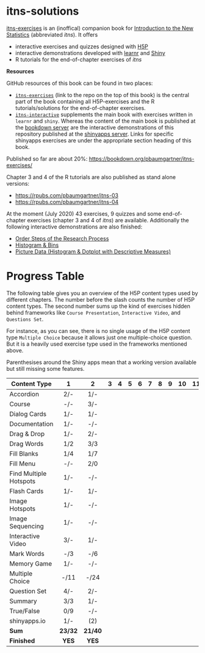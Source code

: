# itns-solutions

[itns-exercises](https://bookdown.org/pbaumgartner/itns-exercises/) is an (inoffical) companion book for [Introduction to the New Statistics](https://www.routledgetextbooks.com/textbooks/9781138825529/) (abbreviated <i>itns</i>). It offers 

+ interactive exercises and quizzes designed with [H5P](https://h5p.org/)
+ interactive demonstrations developed with [learnr](https://rstudio.github.io/learnr/) and [Shiny](https://shiny.rstudio.com/)
+ R tutorials for the end-of-chapter exercises of _itns_


**Resources**

GitHub resources of this book can be found in two places:

+ [`itns-exercises`](https://github.com/petzi53/itns-exercises/) (link to the repo on the top of this book) is the central part of the book containing all H5P-exercises and the R tutorials/solutions for the end-of-chapter exercises. 
+ [`itns-interactive`](https://github.com/petzi53/itns-interactive/) supplements the main book with exercises written in `learnr` and `shiny`. Whereas the content of the main book is published at the [bookdown server](https://bookdown.org/pbaumgartner/itns-exercises) are the interactive demonstrations of this repository published at the [shinyapps server](https://www.shinyapps.io/). Links for specific shinyapps exercises are under the appropriate section heading of this book.

Published so far are about 20%: https://bookdown.org/pbaumgartner/itns-exercises/

Chapter 3 and 4 of the R tutorials are also published as stand alone versions:

* https://rpubs.com/pbaumgartner/itns-03
* https://rpubs.com/pbaumgartner/itns-04

At the moment (July 2020) 43 exercises, 9 quizzes and some end-of-chapter exercises (chapter 3 and 4 of _itns_) are available. Additionally the following interactive demonstrations are also finished:

+ [Order Steps of the Research Process](https://pbaumgartner.shinyapps.io/itns-research-steps/)
+ [Histogram & Bins](https://pbaumgartner.shinyapps.io/histogram/)
+ [Picture Data (Histogram & Dotplot with Descriptive Measures)](https://pbaumgartner.shinyapps.io/picture-data/)


# Progress Table

The following table gives you an overview of the H5P content types used by different chapters. The number before the slash counts the number of H5P content types. The second number sums up the kind of exercises hidden behind frameworks like `Course Presentation`, `Interactive Video`, and `Questions Set`. 

For instance, as you can see, there is no single usage of the H5P content type `Multiple Choice` because it allows just one multiple-choice question. But it is a heavily used exercise type used in the frameworks mentioned above.

Parenthesises around the Shiny apps mean that a working version available but still missing some features.

| Content Type           |   1   | 2     | 3 | 4 | 5 | 6 | 7 | 8 | 9 | 10 | 11 | 12 | 13 | 14 | 15 | 16 | Sum |
|------------------------|:-----:|:-------:|---|---|---|---|---|---|---|----|----|----|----|----|----|----|-----|
| Accordion              |  2/-  | 1/-   |   |   |   |   |   |   |   |    |    |    |    |    |    |    |     |
| Course                 |  -/-  | 3/-   |   |   |   |   |   |   |   |    |    |    |    |    |    |    |     |
| Dialog Cards           |  1/-  | 1/-     |   |   |   |   |   |   |   |    |    |    |    |    |    |    |     |
| Documentation          |  1/-  | -/-      |   |   |   |   |   |   |   |    |    |    |    |    |    |    |     |
| Drag & Drop            |  1/-  | 2/-     |   |   |   |   |   |   |   |    |    |    |    |    |    |    |     |
| Drag Words             |  1/2  | 3/3   |   |   |   |   |   |   |   |    |    |    |    |    |    |    |     |
| Fill Blanks            |  1/4  | 1/7   |   |   |   |   |   |   |   |    |    |    |    |    |    |    |     |
| Fill Menu              |  -/-  | 2/0   |   |   |   |   |   |   |   |    |    |    |    |    |    |    |     |
| Find Multiple Hotspots |  1/-  | -/-   |   |   |   |   |   |   |   |    |    |    |    |    |    |    |     |
| Flash Cards            |  1/-  | 1/-   |   |   |   |   |   |   |   |    |    |    |    |    |    |    |     |
| Image Hotspots         |  1/-  | -/-   |   |   |   |   |   |   |   |    |    |    |    |    |    |    |     |
| Image Sequencing       |  1/-  | -/-   |   |   |   |   |   |   |   |    |    |    |    |    |    |    |     |
| Interactive Video      |  3/-  | 1/-   |   |   |   |   |   |   |   |    |    |    |    |    |    |    |     |
| Mark Words             |  -/3  | -/6   |   |   |   |   |   |   |   |    |    |    |    |    |    |    |     |
| Memory Game            |  1/-  | -/-   |   |   |   |   |   |   |   |    |    |    |    |    |    |    |     |
| Multiple Choice        |  -/11 | -/24  |   |   |   |   |   |   |   |    |    |    |    |    |    |    |     |
| Question Set           |  4/-  | 2/-   |   |   |   |   |   |   |   |    |    |    |    |    |    |    |     |
| Summary                |  3/3  | 1/-   |   |   |   |   |   |   |   |    |    |    |    |    |    |    |     |
| True/False             |  0/9  | -/-   |   |   |   |   |   |   |   |    |    |    |    |    |    |    |     |
| shinyapps.io           |  1/-  | (2)   |   |   |   |   |   |   |   |    |    |    |    |    |    |    |     |
| **Sum**                    | **23/32** | **21/40** |   |   |   |   |   |   |   |    |    |    |    |    |    |    |     |
| **Finished**               | **YES** | **YES** |   |   |   |   |   |   |   |    |    |    |    |    |    |    |     |
